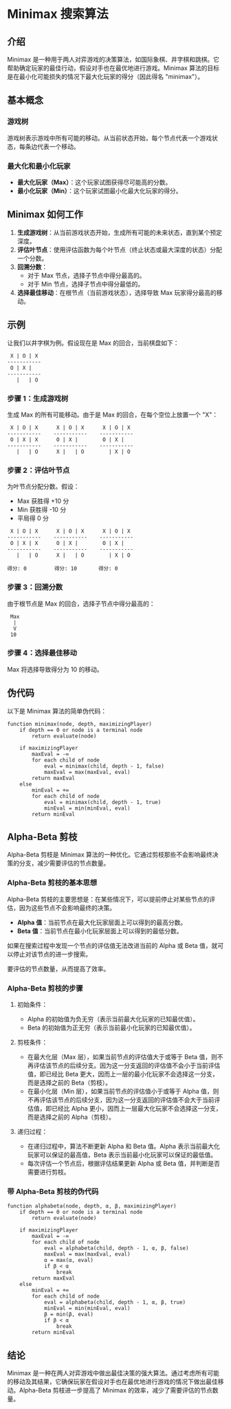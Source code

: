 # Minimax 搜索算法

## 介绍

Minimax 是一种用于两人对弈游戏的决策算法，如国际象棋、井字棋和跳棋。它帮助确定玩家的最佳行动，假设对手也在最优地进行游戏。Minimax 算法的目标是在最小化可能损失的情况下最大化玩家的得分（因此得名 "minimax"）。

## 基本概念

### 游戏树

游戏树表示游戏中所有可能的移动。从当前状态开始，每个节点代表一个游戏状态，每条边代表一个移动。

### 最大化和最小化玩家

- **最大化玩家（Max）**：这个玩家试图获得尽可能高的分数。
- **最小化玩家（Min）**：这个玩家试图最小化最大化玩家的得分。

## Minimax 如何工作

1. **生成游戏树**：从当前游戏状态开始，生成所有可能的未来状态，直到某个预定深度。
2. **评估叶节点**：使用评估函数为每个叶节点（终止状态或最大深度的状态）分配一个分数。
3. **回溯分数**：
   - 对于 Max 节点，选择子节点中得分最高的。
   - 对于 Min 节点，选择子节点中得分最低的。
4. **选择最佳移动**：在根节点（当前游戏状态），选择导致 Max 玩家得分最高的移动。

## 示例

让我们以井字棋为例。假设现在是 Max 的回合，当前棋盘如下：

```
 X | O | X
-----------
 O | X |  
-----------
   |   | O
```

### 步骤 1：生成游戏树

生成 Max 的所有可能移动。由于是 Max 的回合，在每个空位上放置一个 "X"：

```
 X | O | X      X | O | X      X | O | X
-----------    -----------    -----------
 O | X | X      O | X |        O | X |  
-----------    -----------    -----------
   |   | O      X |   | O        | X | O
```

### 步骤 2：评估叶节点

为叶节点分配分数。假设：
- Max 获胜得 +10 分
- Min 获胜得 -10 分
- 平局得 0 分

```
 X | O | X      X | O | X      X | O | X
-----------    -----------    -----------
 O | X | X      O | X |        O | X |  
-----------    -----------    -----------
   |   | O      X |   | O        | X | O

得分: 0         得分: 10       得分: 0
```

### 步骤 3：回溯分数

由于根节点是 Max 的回合，选择子节点中得分最高的：

```
 Max
  |
  V
 10
```

### 步骤 4：选择最佳移动

Max 将选择导致得分为 10 的移动。

## 伪代码

以下是 Minimax 算法的简单伪代码：

```pseudo
function minimax(node, depth, maximizingPlayer)
    if depth == 0 or node is a terminal node
        return evaluate(node)
    
    if maximizingPlayer
        maxEval = -∞
        for each child of node
            eval = minimax(child, depth - 1, false)
            maxEval = max(maxEval, eval)
        return maxEval
    else
        minEval = +∞
        for each child of node
            eval = minimax(child, depth - 1, true)
            minEval = min(minEval, eval)
        return minEval
```

## Alpha-Beta 剪枝

Alpha-Beta 剪枝是 Minimax 算法的一种优化。它通过剪枝那些不会影响最终决策的分支，减少需要评估的节点数量。

### Alpha-Beta 剪枝的基本思想

Alpha-Beta 剪枝的主要思想是：在某些情况下，可以提前停止对某些节点的评估，因为这些节点不会影响最终的决策。

- **Alpha 值**：当前节点在最大化玩家层面上可以得到的最高分数。
- **Beta 值**：当前节点在最小化玩家层面上可以得到的最低分数。

如果在搜索过程中发现一个节点的评估值无法改进当前的 Alpha 或 Beta 值，就可以停止对该节点的进一步搜索。

要评估的节点数量，从而提高了效率。

### Alpha-Beta 剪枝的步骤

1. 初始条件：

    - Alpha 的初始值为负无穷（表示当前最大化玩家的已知最优值）。
    - Beta 的初始值为正无穷（表示当前最小化玩家的已知最优值）。
2. 剪枝条件：

    - 在最大化层（Max 层），如果当前节点的评估值大于或等于 Beta 值，则不再评估该节点的后续分支。因为这一分支返回的评估值不会小于当前评估值，即已经比 Beta 更大，因而上一层的最小化玩家不会选择这一分支，而是选择之前的 Beta（剪枝）。
    - 在最小化层（Min 层），如果当前节点的评估值小于或等于 Alpha 值，则不再评估该节点的后续分支，因为这一分支返回的评估值不会大于当前评估值，即已经比 Alpha 更小，因而上一层最大化玩家不会选择这一分支，而是选择之前的 Alpha（剪枝）。
3. 递归过程：

    - 在递归过程中，算法不断更新 Alpha 和 Beta 值。Alpha 表示当前最大化玩家可以保证的最高值，Beta 表示当前最小化玩家可以保证的最低值。
    - 每次评估一个节点后，根据评估结果更新 Alpha 或 Beta 值，并判断是否需要进行剪枝。

### 带 Alpha-Beta 剪枝的伪代码

```pseudo
function alphabeta(node, depth, α, β, maximizingPlayer)
    if depth == 0 or node is a terminal node
        return evaluate(node)
    
    if maximizingPlayer
        maxEval = -∞
        for each child of node
            eval = alphabeta(child, depth - 1, α, β, false)
            maxEval = max(maxEval, eval)
            α = max(α, eval)
            if β < α
                break
        return maxEval
    else
        minEval = +∞
        for each child of node
            eval = alphabeta(child, depth - 1, α, β, true)
            minEval = min(minEval, eval)
            β = min(β, eval)
            if β < α
                break
        return minEval
```

## 结论

Minimax 是一种在两人对弈游戏中做出最佳决策的强大算法。通过考虑所有可能的移动及其结果，它确保玩家在假设对手也在最优地进行游戏的情况下做出最佳移动。Alpha-Beta 剪枝进一步提高了 Minimax 的效率，减少了需要评估的节点数量。

